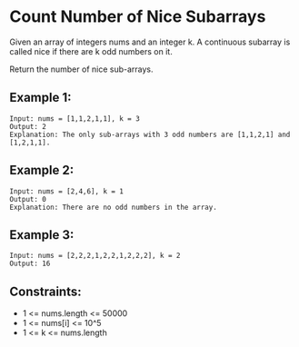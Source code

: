 # Count Number of Nice Subarrays

Given an array of integers nums and an integer k. A continuous subarray is called nice if there are k odd numbers on it.

Return the number of nice sub-arrays.

## Example 1:

```
Input: nums = [1,1,2,1,1], k = 3
Output: 2
Explanation: The only sub-arrays with 3 odd numbers are [1,1,2,1] and [1,2,1,1].
```

## Example 2:

```
Input: nums = [2,4,6], k = 1
Output: 0
Explanation: There are no odd numbers in the array.
```

## Example 3:

```
Input: nums = [2,2,2,1,2,2,1,2,2,2], k = 2
Output: 16
```

## Constraints:

- 1 <= nums.length <= 50000
- 1 <= nums[i] <= 10^5
- 1 <= k <= nums.length
